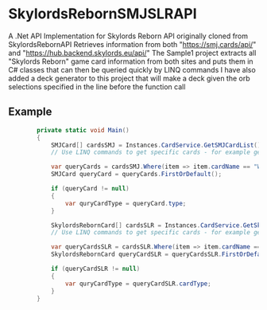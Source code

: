# SkylordsRebornSMJSLRAPI
A .Net API Implementation for Skylords Reborn API originally cloned from SkylordsRebornAPI
Retrieves information from both  "https://smj.cards/api/" and "https://hub.backend.skylords.eu/api/"
The Sample1 project extracts all "Skylords Reborn" game card information from both sites and puts them in C# classes that can then be queried quickly by LINQ commands
I have also added a deck generator to this project that will make a deck given the orb selections specified in the line before the function call

## Example
```csharp
        private static void Main()
        {
            SMJCard[] cardsSMJ = Instances.CardService.GetSMJCardList();
            // Use LINQ commands to get specific cards - for example get MasterArchers

            var queryCards = cardsSMJ.Where(item => item.cardName == "Wheel of Gifts"); // "Master Archers"); "Wheel of Gifts" "Shaman"
            SMJCard queryCard = queryCards.FirstOrDefault();

            if (queryCard != null)
            {
                var quryCardType = queryCard.type;
            }

            SkylordsRebornCard[] cardsSLR = Instances.CardService.GetSkylordsRebornCardList();
            // Use LINQ commands to get specific cards - for example get MasterArchers

            var queryCardsSLR = cardsSLR.Where(item => item.cardName == "Wheel of Gifts"); // "Master Archers"); "Wheel of Gifts" "Shaman"
            SkylordsRebornCard queryCardSLR = queryCardsSLR.FirstOrDefault(); // If multiple cards are returned, take the first one

            if (queryCardSLR != null)
            {
                var quryCardType = queryCardSLR.cardType;
            }
        }

```
